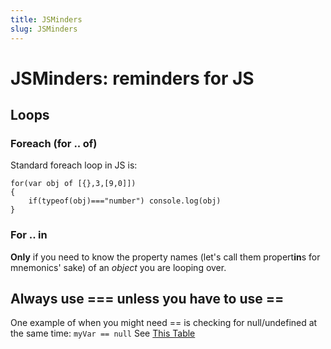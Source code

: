 ```yaml
---
title: JSMinders
slug: JSMinders
---
```


# JSMinders: reminders for JS #

## Loops ##

### Foreach (for .. of) ###
Standard foreach loop in JS is:
```
for(var obj of [{},3,[9,0]])
{
    if(typeof(obj)==="number") console.log(obj)
}
```

### For .. in ###
**Only** if you need to know the property names (let's call them propert**in**s for mnemonics' sake) of an _object_ you are looping over.

## Always use === unless you have to use == ##
One example of when you might need == is checking for null/undefined at the same time: `myVar == null`
See [This Table](https://dorey.github.io/JavaScript-Equality-Table/)
